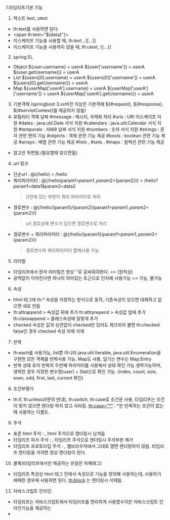 1.타임리프기본 기능 
1) 텍스트 text, utext 
 - th:text를 사용하면 된다.
 - <span th:text="${data}"}> 
 - 이스케이프 기능을 사용할 때, th:text , [[...]]
 - 이스케이프 기능을 사용하지 않을 때, th:utext, [{...}]

2) spring EL
 - Object
	${user.username} = userA
	${user['username']} = userA
	${user.getUsername()} = userA
 - List
	${users[0].username} = userA
	${users[0]['username']} = userA
	${users[0].getUsername()} = userA
 - Map
	${userMap['userA'].username} = userA
	${userMap['userA']['username']} = userA
	${userMap['userA'].getUsername()} = userA
 
 3) 기본객채 (springboot 3.xx버전 이상은 기본객체 ${#request}, ${#response}, ${#servletContext}를 제공하지 않음)
 4) 유틸리티 객체 날짜
	#message : 메시지, 국제화 처리
	#uris : URI 이스케이프 지원
	#dates : java.util.Date 서식 지원
	#calendars : java.util.Calendar 서식 지원
	#temporals : 자바8 날짜 서식 지원
	#numbers : 숫자 서식 지원
	#strings : 문자 관련 편의 기능
	#objects : 객체 관련 기능 제공
	#bools : boolean 관련 기능 제공
	#arrays : 배열 관련 기능 제공
	#lists , #sets , #maps : 컬렉션 관련 기능 제공
 - 참고만 하면됨.(필요할때 찾으면됨)
 4) url 링크
 - 단순url : @{/hello) > /hello
 - 쿼리파라미터 : @{/hello(param1=${param1}, param2=${param2})} > /hello?param1=data1&param2=data2
   > ()안에 있는 부분이 쿼리 파라미터로 처리
 - 경로변수 : @{/hello/{param1}/{param2}(param1=${param1},param2=${param2})}
   > url 경로상에 변수가 있으면 경로변수로 처리
 - 경로변수 + 쿼리파라미터 : @{/hello/{param1}(param1=${param1}, param2=${param2})}
   > 경로변수와 쿼리파라미터 함께사용 가능
 
 5) 리터럴
 - 타임리프에서 문자 리터럴은 항상 ''로 감싸줘야한다. => <span th:text="'hello'"> (원칙상)
 - 공백없이 이어진다면 하나의 의미있는 토근으로 인지해 사용가능 => <span th:text="hello"> 가능, <span th:text="hello world"> 불가능
 
 6) 속성
 - html 태그에 th:* 속성을 지정하는 방식으로 동작, 기존속성이 있으면 대체하고 없으면 새로 만듬
 - th:attrappend > 속성값 뒤에 추가
   th:attrprepend > 속성값 앞에 추가
   th:classappend > 클래스속성에 알맞게 추가
 - checked 속성은 값과 상관없이 checked만 있어도 체크되어 불편
   th:checked false인 경우 checked 속성 자체 삭제
 
 7) 반복
 - th:each를 사용가능, list뿐 아니라 java.util.Iterable, java.util.Enumeration을 구현한 모든 객체를 반복사용 가능. Map도 사용, 담기는 변수는 Map.Entry
 - 반복 상태 유지 <tr th:each="user, userStat : ${users}">
   반복의 두번째 파라미터를 사용해서 상태 확인 가능
   생략가능하며, 생략한 경우 지정한 변수명(user) + Stat으로 확인 가능. (index, count, size, even, odd, first, last, current 확인)
 
 8) 조건부평가
 - th:if, th:unless(if문의 반대), th:switch, th:case로 조건문 사용, 타임리프는 조건이 맞지 않으면 렌더링 하지 않고 사라짐. 
   <th:case="*"> : *은 만족하는 조건이 없는때 사용하는 디폴트.
 
 9) 주석
 - 표준 html 주석 : <!-- -->  , html 주석으로 렌더링시 남겨둠
 - 타임리프 파서 주석 : <!-- /* */ --> , 타임리프 주석으로 렌더링시 주석부분 제거
 - 타임리프 프로토타입 주석 : <!--/*/ /*/--> , 웹브라우저에서 그대로 열면 렌더링하지 않음. 타임리프 렌더링을 거치면 정상 렌더링이 된다.
 
 10) 블록(타임리프에서만 제공하는 유일한 자체태그)
 - 타임리프 특성상 html 태그 안에서 속성으로 기능을 정의해 사용하는데, 사용하기 애매한 경우에 사용하면 된다. <th:block> 는 렌더링시 삭제됨.
 
 11) 자바스크립트 인라인.
 - 타임리프는 자바스크립트에서 타임리프를 편리하게 사용할수이쓴 자바스크립트 인라인기능을 제공하는
 - <script th:inline = "javascript">
 - 인라인 사용전 : [[${user.username}]] > userA로 반환
 - 인라인 사용 후 : [[${user.username}]] > "userA"로 반환
 - 자바스크립트 내츄럴템플릿 사용가능, var username2 = /*[[${user.username}]]*/ "test username"; 웹브라우저로 바로 실행 시, 주석처리 되어 test username으로 
   타임리프 렌더링시 "userA"로 
   
 12) 템플릿 조각
 -